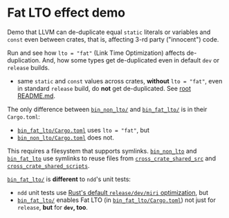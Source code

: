 # Fat LTO effect demo

Demo that LLVM can de-duplicate equal `static` literals or variables and `const` even between
crates, that is, affecting 3-rd party ("innocent") code.

Run and see how `lto = "fat"` (Link Time Optimization) affects de-duplication. And, how some types
get de-duplicated even in default `dev` or `release` builds.

- same `static` and `const` values across crates, **without** `lto = "fat"`, even in standard
  `release` build, do **not** get de-duplicated. See [root README.md](../README.md#Quality).

The only difference between [`bin_non_lto/`](bin_non_lto) and [`bin_fat_lto/`](bin_fat_lto) is in
their `Cargo.toml`:

- [`bin_fat_lto/Cargo.toml`](bin_fat_lto/Cargo.toml) uses `lto = "fat"`, but
- [`bin_non_lto/Cargo.toml`](bin_non_lto/Cargo.toml) does not.

This requires a filesystem that supports symlinks. [`bin_non_lto`](bin_non_lto) and
[`bin_fat_lto`](bin_fat_lto) use symlinks to reuse files from
[`cross_crate_shared_src`](cross_crate_shared_src) and
[`cross_crate_shared_scripts`](cross_crate_shared_scripts).

[`bin_fat_lto/`](bin_fat_lto/) is **different** to `ndd`'s unit tests:

- `ndd` unit tests use [Rust's default `release/dev/miri`
  optimization](https://doc.rust-lang.org/nightly/cargo/reference/profiles.html#default-profiles),
  but
- [`bin_fat_lto/`](bin_fat_lto/) enables Fat LTO (in
  [`bin_fat_lto/Cargo.toml`](bin_fat_lto/Cargo.toml)) not just for `release`, **but** for **`dev`,
  too**.
